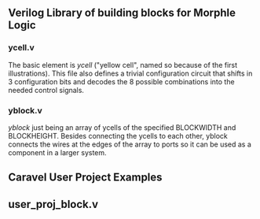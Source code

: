 <!---
< SPDX-FileCopyrightText: Copyright 2020 Jecel Mattos de Assumpcao Jr
< 
< SPDX-License-Identifier: Apache-2.0 
< 
< Licensed under the Apache License, Version 2.0 (the "License");
< you may not use this file except in compliance with the License.
< You may obtain a copy of the License at
< 
<     https://www.apache.org/licenses/LICENSE-2.0
< 
< Unless required by applicable law or agreed to in writing, software
< distributed under the License is distributed on an "AS IS" BASIS,
< WITHOUT WARRANTIES OR CONDITIONS OF ANY KIND, either express or implied.
< See the License for the specific language governing permissions and
< limitations under the License.
--->
## Verilog Library of building blocks for Morphle Logic

### ycell.v

The basic element is *ycell* ("yellow cell", named so because of the first illustrations). This file also defines a trivial configuration circuit that shifts in 3 configuration bits and decodes the 8 possible combinations into the needed control signals.

### yblock.v

*yblock* just being an array of ycells of the specified BLOCKWIDTH and BLOCKHEIGHT. Besides connecting the ycells to each other, yblock connects the wires at the edges of the array to ports so it can be used as a component in a larger system.

## Caravel User Project Examples

## user_proj_block.v

